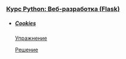 
### [Курс Python: Веб-разработка (Flask)](https://ru.hexlet.io/courses/python-flask)

- ##### [Cookies](https://ru.hexlet.io/courses/python-flask/lessons/session/theory_unit)

    [Упражнение](https://ru.hexlet.io/courses/python-flask/lessons/session/exercise_unit)

    [Решение](https://ru.hexlet.io/code_reviews/1692992)
